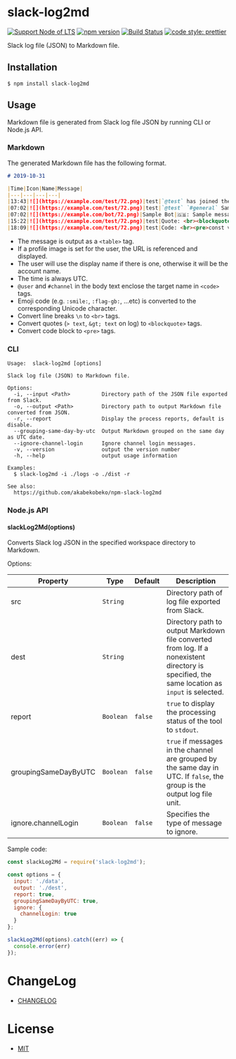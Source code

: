 # slack-log2md

[![Support Node of LTS](https://img.shields.io/badge/node-LTS-brightgreen.svg)](https://nodejs.org/)
[![npm version](https://badge.fury.io/js/slack-log2md.svg)](https://badge.fury.io/js/slack-log2md)
[![Build Status](https://travis-ci.org/akabekobeko/npm-slack-log2md.svg?branch=master)](https://travis-ci.org/akabekobeko/npm-slack-log2md)
[![code style: prettier](https://img.shields.io/badge/code_style-prettier-ff69b4.svg?style=flat-square)](https://github.com/prettier/prettier)

Slack log file (JSON) to Markdown file.

## Installation

```shell
$ npm install slack-log2md
```

## Usage

Markdown file is generated from Slack log file JSON by running CLI or Node.js API.

### Markdown

The generated Markdown file has the following format.

```markdown
# 2019-10-31

|Time|Icon|Name|Message|
|---|---|---|---|
|13:43|![](https://example.com/test/72.png)|test|`@test` has joined the channel|
|07:02|![](https://example.com/test/72.png)|test|`@test` `#general` Sample message<br>Sample<br><br>Sample|
|07:02|![](https://example.com/bot/72.png)|Sample Bot|🇬🇧: Sample message.|
|15:22|![](https://example.com/test/72.png)|test|Quote: <br><blockquote>Sample<br>Text</blockquote>Please read the above.|
|18:09|![](https://example.com/test/72.png)|test|Code: <br><pre>const value = 'code';<br>console.log(value);</pre><br>Please read the above.|
```

- The message is output as a `<table>` tag.
- If a profile image is set for the user, the URL is referenced and displayed.
- The user will use the display name if there is one, otherwise it will be the account name.
- The time is always UTC.
- `@user` and `#channel` in the body text enclose the target name in `<code>` tags.
- Emoji code (e.g. `:smile:`, `:flag-gb:`, ...etc)  is converted to the corresponding Unicode character.
- Convert line breaks `\n` to `<br>` tags.
- Convert quotes (`> text`, `&gt; text` on log) to `<blockquote>` tags.
- Convert code block to `<pre>` tags.

### CLI

```shell
Usage:  slack-log2md [options]

Slack log file (JSON) to Markdown file.

Options:
  -i, --input <Path>          Directory path of the JSON file exported from Slack.
  -o, --output <Path>         Directory path to output Markdown file converted from JSON.
  -r, --report                Display the process reports, default is disable.
  --grouping-same-day-by-utc  Output Markdown grouped on the same day as UTC date.
  --ignore-channel-login      Ignore channel login messages.
  -v, --version               output the version number
  -h, --help                  output usage information

Examples:
  $ slack-log2md -i ./logs -o ./dist -r

See also:
  https://github.com/akabekobeko/npm-slack-log2md
```

### Node.js API

#### slackLog2Md(options)

Converts Slack log JSON in the specified workspace directory to Markdown.

Options:

|Property|Type|Default|Description|
|---|---|---|---|
|src|`String`||Directory path of log file exported from Slack.|
|dest|`String`||Directory path to output Markdown file converted from log. If a nonexistent directory is specified, the same location as `input` is selected.|
|report|`Boolean`|`false`|`true` to display the processing status of the tool to `stdout`.|
|groupingSameDayByUTC|`Boolean`|`false`|`true` if messages in the channel are grouped by the same day in UTC. If `false`, the group is the output log file unit.|
|ignore.channelLogin|`Boolean`|`false`|Specifies the type of message to ignore.|

Sample code:

```js
const slackLog2Md = require('slack-log2md');

const options = {
  input: './data',
  output: './dest',
  report: true,
  groupingSameDayByUTC: true,
  ignore: {
    channelLogin: true
  }
};

slackLog2Md(options).catch((err) => {
  console.error(err)
});
```

# ChangeLog

- [CHANGELOG](CHANGELOG.md)

# License

- [MIT](LICENSE.txt)
